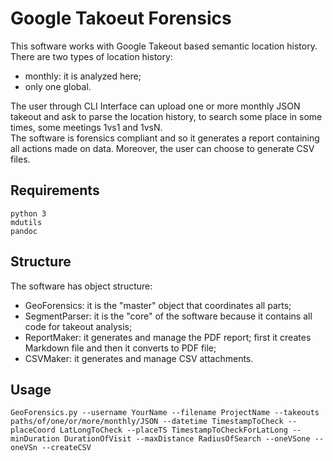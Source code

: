 # Google Takoeut Forensics

This software works with Google Takeout based semantic location history.  
There are two types of location history:
- monthly: it is analyzed here;
- only one global.  
  
The user through CLI Interface can upload one or more monthly JSON takeout and ask to parse the location history, to search some place in some times, some meetings 1vs1 and 1vsN.  
The software is forensics compliant and so it generates a report containing all actions made on data. Moreover, the user can choose to generate CSV files.  

## Requirements
`python 3`  
`mdutils`  
`pandoc`

## Structure
The software has object structure:
- GeoForensics: it is the "master" object that coordinates all parts;
- SegmentParser: it is the "core" of the software because it contains all code for takeout analysis;
- ReportMaker: it generates and manage the PDF report; first it creates Markdown file and then it converts to PDF file;
- CSVMaker: it generates and manage CSV attachments.

## Usage
`GeoForensics.py --username YourName --filename ProjectName --takeouts paths/of/one/or/more/monthly/JSON --datetime TimestampToCheck --placeCoord LatLongToCheck --placeTS TimestampToCheckForLatLong --minDuration DurationOfVisit --maxDistance RadiusOfSearch --oneVSone --oneVSn --createCSV`
